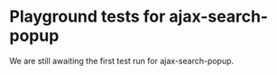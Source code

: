 # Playground tests for ajax-search-popup
We are still awaiting the first test run for ajax-search-popup.
